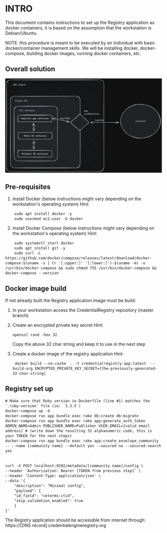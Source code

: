 # INTRO

This document contains instructions to set up the Registry application as docker containers, it is based on the assumption that the workstation is Debian/Ubuntu.

NOTE: this procedure is meant to be executed by an individual with basic docker/container management skills.  We will be installing docker, docker-compose, building docker images, running docker containers, etc.

## Overall solution

![alt text](image.png)

## Pre-requisites
1. Install Docker (below instructions might vary depending on the workstation's operating system)
Hint:
```
    sudo apt install docker -y
    sudo usermod ec2-user -G docker
```

2. Install Docker Compose (below instructions might vary depending on the workstation's operating system)
Hint:
```
    sudo systemctl start docker
    sudo apt install git -y
    sudo curl -L https://github.com/docker/compose/releases/latest/download/docker-compose-$(uname -s | tr '[:upper:]' '[:lower:]')-$(uname -m) -o /usr/bin/docker-compose && sudo chmod 755 /usr/bin/docker-compose && docker-compose --version
```

## Docker image build

If not already built the Registry application image must be build:

1. In your workstation access the CredentialRegistry repository (master branch)
2. Create an encrypted private key secret
   Hint:
   ```
   openssl rand -hex 32
   ```

   Copy the above 32 char string and keep it to use in the next step

3. Create a docker image of the registry application
   Hint:
   ```
    docker build --no-cache  . -t credentialregistry-app:latest  --build-arg ENCRYPTED_PRIVATE_KEY_SECRET=[the-previously-generated-32-char-string]
   ```

## Registry set up

    # Make sure that Ruby version in Dockerfile (line #1) matches the `.ruby-version` file (ie: `3.3.5`)
    docker-compose up -d
    docker-compose run app bundle exec rake db:create db:migrate
    docker-compose run app bundle exec rake app:generate_auth_token ADMIN_NAME=Admin PUBLISHER_NAME=Publisher USER_EMAIL=[valid email address] # (write down the resulting 32 alphanumeric code, this is your TOKEN for the next steps)
    docker-compose run app bundle exec rake app:create_envelope_community -- --name [community name] --default yes --secured no --secured-search yes


    curl -X POST localhost:9292/metadata/[community name]/config \
    --header 'Authorization: Bearer [TOKEN from previous step]' \
    --header 'Content-Type: application/json' \
    --data '{
        "description": "Minimal config",
        "payload": {
        "id_field": "ceterms:ctid",
        "skip_validation_enabled": true
        }
    }'

The Registry application should be accessible from internet through: https://[DNS record].credentialengineregistry.org
